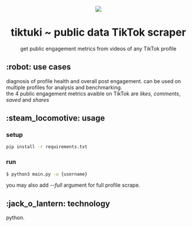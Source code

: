 <body>
  <div align="center">
    <img src="https://github.com/yuki-shi/tiktuki/blob/main/assets/catto.gif">
    <h1>tiktuki ~ public data TikTok scraper</h1>
    <p>get public engagement metrics from videos of any TikTok profile</p>
  </div>
  <h2>:robot:  use cases</h2>
  <p>diagnosis of profile health and overall post engagement. can be used on multiple profiles for analysis and benchmarking.<br>
    the 4 public engagement metrics avaible on TikTok are <i>likes</i>, <i>comments</i>, <i>saved</i> and <i>shares</i></p>
  <h2>:steam_locomotive: usage</h2>
  <h3>setup</h3>
  
```bash
pip install -r requirements.txt
```
  <h3>run</h3>
  
```bash
$ python3 main.py -u {username}
```
  <p>you may also add <i>--full</i> argument for full profile scrape.</p>
  <h2>:jack_o_lantern: technology</h2>
  <p>python.</p>
</body>
